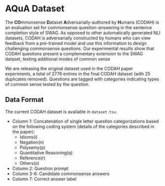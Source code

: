# AQuA Dataset
The **CO**mmonsense **D**ataset **A**dversarially-authored by **H**umans (CODAH) is an evaluation set for commonsense question-answering in the sentence completion style of SWAG. 
As opposed to other automatically generated NLI datasets, CODAH is adversarially constructed by humans who can view feedback from a pre-trained model and use this information to design challenging commonsense questions.
Our experimental results show that CODAH questions present a complementary extension to the SWAG dataset, testing additional modes of common sense

We are releasing the original dataset used in the CODAH paper experiments, a total of 2776 entires in the final CODAH dataset (with 25 duplicates removed). 
Questions are tagged with categories indicating types of common sense tested by the question.

## Data Format
The current CODAH dataset is available in `dataset.tsv`.
* Column 1: Concatenation of single letter question categorizations based on the following coding system (details of the categories described in the paper):
	* Idioms(i)
	* Negation(n)
	* Polysemy(p)
	* Quantitative Reasoning(q)
	* Reference(r)
	* Others(o)
* Column 2: Question prompt
* Column 3-6: Candidate commonsense answers
* Column 7: Correct answer label

